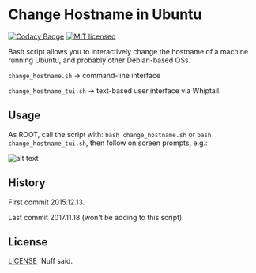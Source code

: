 # Change Hostname in Ubuntu 
[![Codacy Badge](https://api.codacy.com/project/badge/Grade/606d03a4dcaf493ebf21a30245c87d83)](https://www.codacy.com/app/marshki/change_hostname_ubuntu?utm_source=github.com&amp;utm_medium=referral&amp;utm_content=marshki/change_hostname_ubuntu&amp;utm_campaign=Badge_Grade)
[![MIT licensed](https://img.shields.io/badge/license-MIT-blue.svg)](https://raw.githubusercontent.com/hyperium/hyper/master/LICENSE)

Bash script allows you to interactively change the hostname of a machine running Ubuntu,
and probably other Debian-based OSs. 

`change_hostname.sh` &rarr; command-line interface

`change_hostname_tui.sh` &rarr; text-based user interface via Whiptail. 

## Usage 

As ROOT, call the script with: `bash change_hostname.sh` or `bash change_hostname_tui.sh`, then follow on screen prompts, e.g.: 

![alt text](https://github.com/marshki/change_hostname_ubuntu/blob/master/docs/change_hostname_tui.png)

## History 

First commit 2015.12.13. 

Last commit 2017.11.18 (won't be adding to this script).

## License 
[LICENSE](https://github.com/marshki/change_hostname_ubuntu/blob/master/LICENSE) 'Nuff said. 
